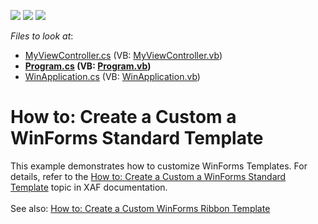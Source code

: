 <!-- default badges list -->
![](https://img.shields.io/endpoint?url=https://codecentral.devexpress.com/api/v1/VersionRange/128588482/14.2.4%2B)
[![](https://img.shields.io/badge/Open_in_DevExpress_Support_Center-FF7200?style=flat-square&logo=DevExpress&logoColor=white)](https://supportcenter.devexpress.com/ticket/details/T196002)
[![](https://img.shields.io/badge/📖_How_to_use_DevExpress_Examples-e9f6fc?style=flat-square)](https://docs.devexpress.com/GeneralInformation/403183)
<!-- default badges end -->
<!-- default file list -->
*Files to look at*:

* [MyViewController.cs](./CS/CustomizeWinFormsTemplateExample.Module/Controllers/MyViewController.cs) (VB: [MyViewController.vb](./VB/CustomizeWinFormsTemplateExample.Module/Controllers/MyViewController.vb))
* **[Program.cs](./CS/CustomizeWinFormsTemplateExample.Win/Program.cs) (VB: [Program.vb](./VB/CustomizeWinFormsTemplateExample.Win/Program.vb))**
* [WinApplication.cs](./CS/CustomizeWinFormsTemplateExample.Win/WinApplication.cs) (VB: [WinApplication.vb](./VB/CustomizeWinFormsTemplateExample.Win/WinApplication.vb))
<!-- default file list end -->
# How to: Create a Custom a WinForms Standard Template


<p>This example demonstrates how to customize WinForms Templates. For details, refer to the <a href="http://documentation.devexpress.com/#XAF/CustomDocument3706">How to: Create a Custom a WinForms Standard Template</a> topic in XAF documentation.<br /><br />See also: <a href="https://www.devexpress.com/Support/Center/p/E216">How to: Create a Custom WinForms Ribbon Template</a></p>

<br/>


